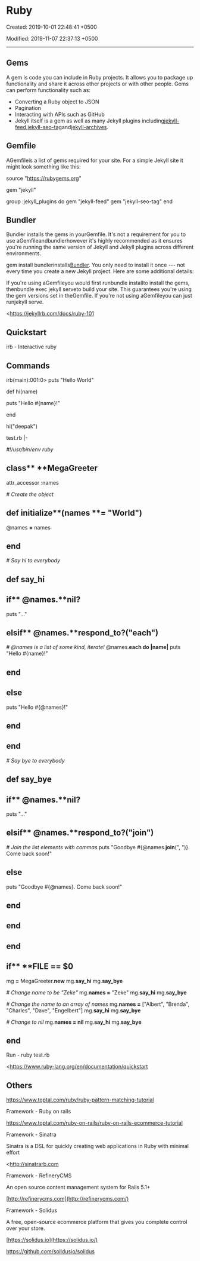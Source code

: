# Ruby

Created: 2019-10-01 22:48:41 +0500

Modified: 2019-11-07 22:37:13 +0500

---

## Gems

A gem is code you can include in Ruby projects. It allows you to package up functionality and share it across other projects or with other people. Gems can perform functionality such as:
-   Converting a Ruby object to JSON
-   Pagination
-   Interacting with APIs such as GitHub
-   Jekyll itself is a gem as well as many Jekyll plugins including[jekyll-feed](https://github.com/jekyll/jekyll-feed),[jekyll-seo-tag](https://github.com/jekyll/jekyll-seo-tag)and[jekyll-archives](https://github.com/jekyll/jekyll-archives).

## Gemfile

AGemfileis a list of gems required for your site. For a simple Jekyll site it might look something like this:

source "<https://rubygems.org>"

gem "jekyll"

group :jekyll_plugins do
gem "jekyll-feed"
gem "jekyll-seo-tag"
end

## Bundler

Bundler installs the gems in yourGemfile. It's not a requirement for you to use aGemfileandbundlerhowever it's highly recommended as it ensures you're running the same version of Jekyll and Jekyll plugins across different environments.

gem install bundlerinstalls[Bundler](https://rubygems.org/gems/bundler). You only need to install it once --- not every time you create a new Jekyll project. Here are some additional details:

If you're using aGemfileyou would first runbundle installto install the gems, thenbundle exec jekyll serveto build your site. This guarantees you're using the gem versions set in theGemfile. If you're not using aGemfileyou can just runjekyll serve.

<https://jekyllrb.com/docs/ruby-101

## Quickstart

irb - Interactive ruby

## Commands

irb(main):001:0> puts "Hello World"

def hi(name)

puts "Hello #{name}!"

end

hi("deepak")



test.rb |-

*#!/usr/bin/env ruby*

## class** **MegaGreeter
attr_accessor :names

*# Create the object*
## def initialize**(names **= "World")
@names **=** names
## end

*# Say hi to everybody*
## def say_hi
## if** @names.**nil?
puts "..."
## elsif** @names.**respond_to?("each")
*# @names is a list of some kind, iterate!*
@names.**each do |**name**|**
puts "Hello #{name}!"
## end
## else
puts "Hello #{@names}!"
## end
## end

*# Say bye to everybody*
## def say_bye
## if** @names.**nil?
puts "..."
## elsif** @names.**respond_to?("join")
*# Join the list elements with commas*
puts "Goodbye #{@names.**join**(", ")}. Come back soon!"
## else
puts "Goodbye #{@names}. Come back soon!"
## end
## end
## end

## if** **__FILE__ == $0
mg **=** MegaGreeter.**new**
mg.**say_hi**
mg.**say_bye**

*# Change name to be "Zeke"*
mg.**names =** "Zeke"
mg.**say_hi**
mg.**say_bye**

*# Change the name to an array of names*
mg.**names =** ["Albert", "Brenda", "Charles",
"Dave", "Engelbert"]
mg.**say_hi**
mg.**say_bye**

*# Change to nil*
mg.**names = nil**
mg.**say_hi**
mg.**say_bye**
## end

Run - ruby test.rb

<https://www.ruby-lang.org/en/documentation/quickstart

## Others

<https://www.toptal.com/ruby/ruby-pattern-matching-tutorial>

Framework - Ruby on rails

<https://www.toptal.com/ruby-on-rails/ruby-on-rails-ecommerce-tutorial>

Framework - Sinatra

Sinatra is a DSL for quickly creating web applications in Ruby with minimal effort

<http://sinatrarb.com

Framework - RefineryCMS

An open source content management system for Rails 5.1+

[http://refinerycms.com](http://refinerycms.com/)

Framework - Solidus

A free, open-source ecommerce platform that gives you complete control over your store.

[https://solidus.io](https://solidus.io/)

<https://github.com/solidusio/solidus>
